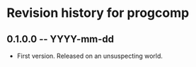 # Revision history for progcomp

## 0.1.0.0 -- YYYY-mm-dd

* First version. Released on an unsuspecting world.
